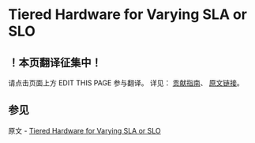 # Tiered Hardware for Varying SLA or SLO

## ！本页翻译征集中！

请点击页面上方 EDIT THIS PAGE 参与翻译。
详见：
[贡献指南]( https://github.com/JinMuInfo/MongoDB-Manual-zh/blob/master/CONTRIBUTING.md )、
[原文链接](  https://docs.mongodb.com/manual/tutorial/sharding-tiered-hardware-for-varying-slas/  )。

## 参见

原文 - [Tiered Hardware for Varying SLA or SLO]( https://docs.mongodb.com/manual/tutorial/sharding-tiered-hardware-for-varying-slas/ )

